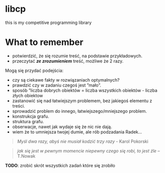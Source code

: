 # libcp
this is my competitive programming library

# What to remember
* potwierdzić, że się rozumie treść, na podstawie przykładowych.
* przeczytać ***ze zrozumieniem*** treść, możliwe że 2 razy.

Mogą się przydać podejścia:
* czy są ciekawe fakty w rozwiązaniach optymalnych?
* prawdzić czy w zadaniu czegoś jest ”mało”.
* sposób ”liczba dobrych obiektów = liczba wszystkich obiektów - liczba złych obiektow
* zastanowić się nad łatwiejszym problemem, bez jakiegoś elementu z treści.
* sprowadzić problem do innego, łatwiejszego/mniejszego problem.
* konstrukcja grafu.
* struktura grafu.
* obserwacje, nawet jak wydaje się że nic nie dają.
* wiem że to umniejsza twojej dumie, ale rób podzadania Radek...

> *Myśl dwa razy, abyś nie musiał kodzić trzy razy* - Karol Pokorski

> *jak się jest w pewnym momencie niepewny czego się robi, to jest źle* – T.Nowak

**TODO**: zrobić skrót wszystkich zadań które się zrobiło

